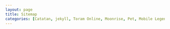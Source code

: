 ```yaml
---
layout: page
title: Sitemap
categories: [Catatan, jekyll, Toram Online, Moonrise, Pet, Mobile Legends]
---
```









